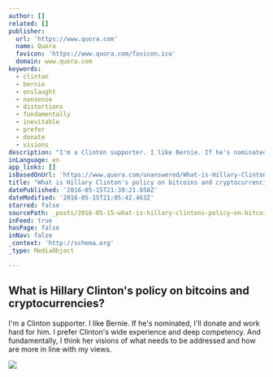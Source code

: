 ```yaml
---
author: []
related: []
publisher:
  url: 'https://www.quora.com'
  name: Quora
  favicon: 'https://www.quora.com/favicon.ico'
  domain: www.quora.com
keywords:
  - clinton
  - bernie
  - onslaught
  - nonsense
  - distortions
  - fundamentally
  - inevitable
  - prefer
  - donate
  - visions
description: "I'm a Clinton supporter. I like Bernie. If he's nominated, I'll donate and work hard for him. I prefer Clinton's wide experience and deep competency. And fundamentally, I think her visions of what needs to be addressed and how are more in line with my views."
inLanguage: en
app_links: []
isBasedOnUrl: 'https://www.quora.com/unanswered/What-is-Hillary-Clinton%E2%80%99s-policy-on-bitcoins-and-cryptocurrencies'
title: "What is Hillary Clinton's policy on bitcoins and cryptocurrencies?"
datePublished: '2016-05-15T21:39:21.058Z'
dateModified: '2016-05-15T21:05:42.463Z'
starred: false
sourcePath: _posts/2016-05-15-what-is-hillary-clintons-policy-on-bitcoins-and-cryptocurre.md
inFeed: true
hasPage: false
inNav: false
_context: 'http://schema.org'
_type: MediaObject

---
```

<article style=""><h1>What is Hillary Clinton's policy on bitcoins and cryptocurrencies?</h1><p>I'm a Clinton supporter. I like Bernie. If he's nominated, I'll donate and work hard for him. I prefer Clinton's wide experience and deep competency. And fundamentally, I think her visions of what needs to be addressed and how are more in line with my views.</p><img src="https://qsf.is.quoracdn.net/-images.new_grid.fb_share_default.pnge6dde9cfa6e03c43.png" /></article>